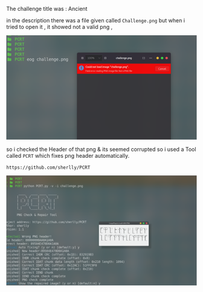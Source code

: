 The challenge title was : Ancient

in the description there was a file given called `Challenge.png` but when i tried to open it , 
it showed not a valid png ,

![](../images/crypto0.png)

so i checked the Header of that png & its seemed corrupted
so i used a Tool called `PCRT` which fixes png header automatically.
```http
https://github.com/sherlly/PCRT
```
![](../images/crypto01.png)
